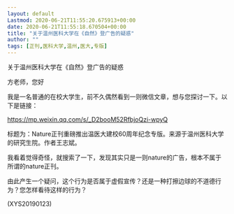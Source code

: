 ```yaml
---
layout: default
Lastmod: 2020-06-21T11:55:20.675913+00:00
date: 2020-06-21T11:55:18.670504+00:00
title: "关于温州医科大学在《自然》登广告的疑惑"
author: ""
tags: [正刊,医科大学,温州,医大,专版]
---
```


关于温州医科大学在《自然》登广告的疑惑

方老师，您好

我是一名普通的在校大学生，前不久偶然看到一则微信文章，想与您探讨一下。以下是链接：

https://mp.weixin.qq.com/s/_D2booM52RfbjoQzi-wpyQ

标题为：Nature正刊重磅推出温医大建校60周年纪念专版。来源于温州医科大学的研究生院。作者王志斌。

我看着觉得奇怪，就搜索了一下，发现其实只是一则nature的广告，根本不属于所谓的nature正刊。

由此产生一个疑问，这个行为是否属于虚假宣传？还是一种打擦边球的不道德行为？您怎样看待这样的行为？

(XYS20190123)

